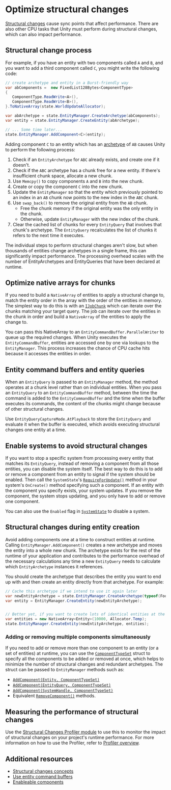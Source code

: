 # Optimize structural changes

[Structural changes](concepts-structural-changes.md) cause sync points that affect performance. There are also other CPU tasks that Unity must perform during structural changes, which can also impact performance.

## Structural change process

For example, if you have an entity with two components called `A` and `B`, and you want to add a third component called `C`, you might write the following code:

```c#
// create archetype and entity in a Burst-friendly way
var abComponents =  new FixedList128Bytes<ComponentType>
{
   ComponentType.ReadWrite<A>(),
   ComponentType.ReadWrite<B>(),
}.ToNativeArray(state.WorldUpdateAllocator);

var abArchetype = state.EntityManager.CreateArchetype(abComponents);
var entity = state.EntityManager.CreateEntity(abArchetype);

// ... Some time later... 
state.EntityManager.AddComponent<C>(entity);
```

Adding component `C` to an entity which has an [archetype](concepts-archetypes.md) of `AB` causes Unity to perform the following process:

1. Check if an `EntityArchetype` for `ABC` already exists, and create one if it doesn't.
1. Check if the `ABC` archetype has a chunk free for a new entity. If there's insufficient chunk space, allocate a new chunk.
1. Use `Memcpy()` to copy components `A` and `B` into the new chunk.
1. Create or copy the component `C` into the new chunk.
1. Update the `EntityManager` so that the entity which previously pointed to an index in an `AB` chunk now points to the new index in the `ABC` chunk.
1. Use `swap_back()` to remove the original entity from the `AB` chunk.
    * Free the chunk memory if the original entity was the only entity in the chunk.
    * Otherwise, update `EntityManager` with the new index of the chunk.
1. Clear the cached list of chunks for every `EntityQuery` that involves that chunk's archetype. The `EntityQuery` recalculates the list of chunks it refers to the next time it executes.

The individual steps to perform structural changes aren't slow, but when thousands of entities change archetypes in a single frame, this can significantly impact performance. The processing overhead scales with the number of EntityArchetypes and EntityQueries that have been declared at runtime.

## Optimize native arrays for chunks

If you need to build a `NativeArray` of entities to apply a structural change to, match the entity order in the array with the order of the entities in memory. The simplest way to do this is with an [`IJobChunk`](iterating-data-ijobchunk.md) which can iterate over the chunks matching your target query. The job can iterate over the entities in the chunk in order and build a `NativeArray` of the entities to apply the change to. 

You can pass this NativeArray to an `EntityCommandBuffer.ParallelWriter` to queue up the required changes. When Unity executes the `EntityCommandBuffer`, entities are accessed one by one via lookups to the `EntityManager`. This process increases the chance of CPU cache hits because it accesses the entities in order. 

## Entity command buffers and entity queries

When an `EntityQuery` is passed to an `EntityManager` method, the method operates at a chunk level rather than on individual entities. When you pass an `EntityQuery` to an `EntityCommandBuffer` method, between the time the command is added to the `EntityCommandBuffer` and the time when the buffer executes its commands, the content of the chunks might change because of other structural changes. 

Use `EntityQueryCaptureMode.AtPlayback` to store the `EntityQuery` and evaluate it when the buffer is executed, which avoids executing structural changes one entity at a time.

## Enable systems to avoid structural changes

If you want to stop a specific system from processing every entity that matches its `EntityQuery`, instead of removing a component from all those entities, you can disable the system itself. The best way to do this is to add or remove a component from an entity to signal if the system should be enabled. Then call the `SystemState`'s [`RequireForUpdate()`](xref:Unity.Entities.SystemState.RequireForUpdate``1) method in your system's `OnCreate()` method specifying such a component. If an entity with the component you specify exists, your system updates. If you remove the component, the system stops updating, and you only have to add or remove one component.

You can also use the `Enabled` flag in [`SystemState`](xref:Unity.Entities.SystemState) to disable a system. 

## Structural changes during entity creation

Avoid adding components one at a time to construct entities at runtime. Calling `EntityManager.AddComponent()` creates a new archetype and moves the entity into a whole new chunk. The archetype exists for the rest of the runtime of your application and contributes to the performance overhead of the necessary calculations any time a new `EntityQuery` needs to calculate which `EntityArchetype` instances it references.

You should create the archetype that describes the entity you want to end up with and then create an entity directly from that archetype. For example:

```c#
// Cache this archetype if we intend to use it again later  
var newEntityArchetype = state.EntityManager.CreateArchetype(typeof(Foo), typeof(Bar), typeof(Baz));  
var entity = EntityManager.CreateEntity(newEntityArchetype);


// Better yet, if you want to create lots of identical entities at the same time  
var entities = new NativeArray<Entity>(10000, Allocator.Temp);  
state.EntityManager.CreateEntity(newEntityArchetype, entities); 
```
### Adding or removing multiple components simultaneously

If you need to add or remove more than one component to an entity (or a set of entities) at runtime, you can use the [`ComponentTypeSet`](xref:Unity.Entities.ComponentTypeSet) struct to specify all the components to be added or removed at once, which helps to minimize the number of structural changes and redundant archetypes. The struct can be passed to `EntityManager` methods such as:

* [`AddComponent(Entity, ComponentTypeSet)`](xref:Unity.Entities.EntityManager.AddComponent(Unity.Entities.Entity,Unity.Entities.ComponentTypeSet@))  
* [`AddComponent(EntityQuery, ComponentTypeSet)`](xref:Unity.Entities.EntityManager.AddComponent(Unity.Entities.EntityQuery,Unity.Entities.ComponentType))
* [`AddComponent(SystemHandle, ComponentTypeSet)`](xref:Unity.Entities.EntityManager.AddComponent(Unity.Entities.SystemHandle,Unity.Entities.ComponentTypeSet@))
* Equivalent [`RemoveComponent()`](xref:Unity.Entities.EntityManager.RemoveComponent*) methods.

## Measuring the performance of structural changes

Use the [Structural Changes Profiler module](profiler-module-structural-changes.md) to use this to monitor the impact of structural changes on your project's runtime performance. For more information on how to use the Profiler, refer to [Profiler overview](xref:um-profiler).

## Additional resources

* [Structural changes concepts](concepts-structural-changes.md)
* [Use entity command buffers](systems-entity-command-buffer-use.md)
* [Enableable components](components-enableable.md)